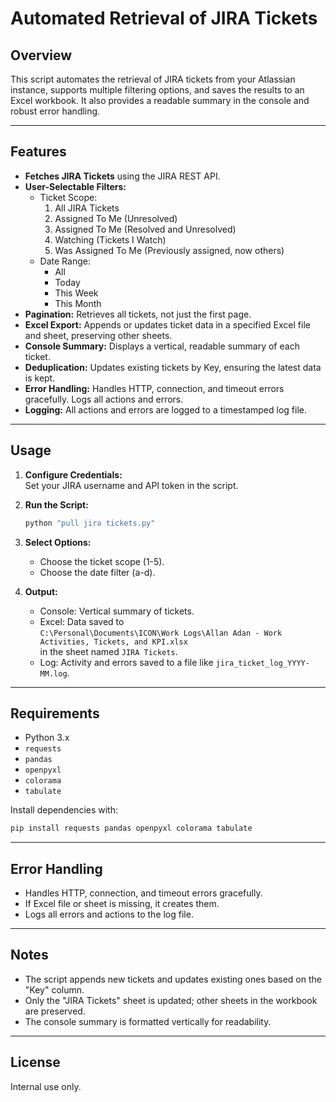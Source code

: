 # Automated Retrieval of JIRA Tickets

## Overview

This script automates the retrieval of JIRA tickets from your Atlassian instance, supports multiple filtering options, and saves the results to an Excel workbook. It also provides a readable summary in the console and robust error handling.

---

## Features

- **Fetches JIRA Tickets** using the JIRA REST API.
- **User-Selectable Filters:**
  - Ticket Scope:
    1. All JIRA Tickets
    2. Assigned To Me (Unresolved)
    3. Assigned To Me (Resolved and Unresolved)
    4. Watching (Tickets I Watch)
    5. Was Assigned To Me (Previously assigned, now others)
  - Date Range:
    - All
    - Today
    - This Week
    - This Month
- **Pagination:** Retrieves all tickets, not just the first page.
- **Excel Export:** Appends or updates ticket data in a specified Excel file and sheet, preserving other sheets.
- **Console Summary:** Displays a vertical, readable summary of each ticket.
- **Deduplication:** Updates existing tickets by Key, ensuring the latest data is kept.
- **Error Handling:** Handles HTTP, connection, and timeout errors gracefully. Logs all actions and errors.
- **Logging:** All actions and errors are logged to a timestamped log file.

---

## Usage

1. **Configure Credentials:**  
   Set your JIRA username and API token in the script.

2. **Run the Script:**  
   ```sh
   python "pull jira tickets.py"
   ```

3. **Select Options:**  
   - Choose the ticket scope (1-5).
   - Choose the date filter (a-d).

4. **Output:**  
   - Console: Vertical summary of tickets.
   - Excel: Data saved to  
     `C:\Personal\Documents\ICON\Work Logs\Allan Adan - Work Activities, Tickets, and KPI.xlsx`  
     in the sheet named `JIRA Tickets`.
   - Log: Activity and errors saved to a file like `jira_ticket_log_YYYY-MM.log`.

---

## Requirements

- Python 3.x
- `requests`
- `pandas`
- `openpyxl`
- `colorama`
- `tabulate`

Install dependencies with:
```sh
pip install requests pandas openpyxl colorama tabulate
```

---

## Error Handling

- Handles HTTP, connection, and timeout errors gracefully.
- If Excel file or sheet is missing, it creates them.
- Logs all errors and actions to the log file.

---

## Notes

- The script appends new tickets and updates existing ones based on the "Key" column.
- Only the "JIRA Tickets" sheet is updated; other sheets in the workbook are preserved.
- The console summary is formatted vertically for readability.

---

## License

Internal use only.